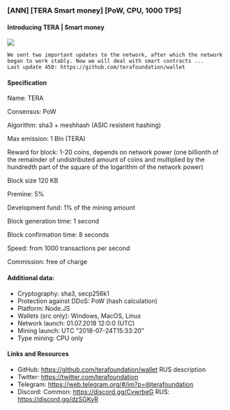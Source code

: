 ### [ANN] [TERA Smart money] [PoW, CPU, 1000 TPS]


#### Introducing TERA | Smart money 


![](https://ip.bitcointalk.org/?u=https%3A%2F%2Fraw.githubusercontent.com%2Fterafoundation%2Fwallet%2Fmaster%2FPic%2FTera.png&t=592&c=-AjXIgqy8s7IVw)

    We sent two important updates to the network, after which the network began to work stably. Now we will deal with smart contracts ...
    Last update 450: https://github.com/terafoundation/wallet 



#### Specification

Name: TERA

Consensus: PoW

Algorithm:  sha3 + meshhash (ASIC resistent hashing)

Max emission: 1 Bln (TERA)

Reward for block: 1-20 coins, depends on network power (one billionth of the remainder of undistributed amount of coins and multiplied by the hundredth part of the square of the logarithm of the network power)

Block size 120 KB

Premine: 5%

Development fund: 1% of the mining amount

Block generation time: 1 second

Block confirmation time: 8 seconds

Speed: from 1000 transactions per second

Commission: free of charge 


#### Additional data:

- Cryptography: sha3, secp256k1
- Protection against DDoS: PoW (hash calculation)
- Platform: Node.JS
- Wallets (src only): Windows, MacOS, Linux
- Network launch: 01.07.2018 12:0:0 (UTC)
- Mining launch: UTC "2018-07-24T15:33:20"
- Type mining: CPU only

#### Links and Resources

- GitHub: https://github.com/terafoundation/wallet  RUS description
- Twitter: https://twitter.com/terafoundation
- Telegram: https://web.telegram.org/#/im?p=@terafoundation
- Discord: Common: https://discord.gg/CvwrbeG RUS: https://discord.gg/dzSGKyR